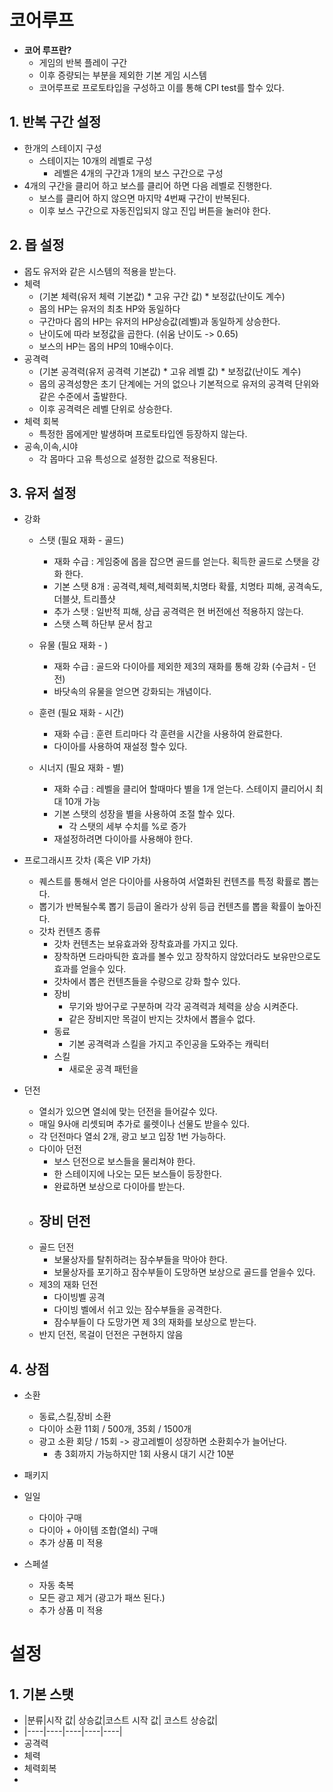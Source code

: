 # 코어루프
- <b>코어 루프란?</b>
  - 게임의 반복 플레이 구간
  - 이후 증량되는 부분을 제외한 기본 게임 시스템
  - 코어루프로 프로토타입을 구성하고 이를 통해 CPI test를 할수 있다.

## 1. 반복 구간 설정
- 한개의 스테이지 구성
  - 스테이지는 10개의 레벨로 구성
    - 레벨은 4개의 구간과 1개의 보스 구간으로 구성  
- 4개의 구간을 클리어 하고 보스를 클리어 하면 다음 레벨로 진행한다.
  - 보스를 클리어 하지 않으면 마지막 4번째 구간이 반복된다.
  - 이후 보스 구간으로 자동진입되지 않고 진입 버튼을 눌러야 한다.     

## 2. 몹 설정
- 몹도 유저와 같은 시스템의 적용을 받는다.
- 체력
  - (기본 체력(유저 체력 기본값) * 고유 구간 값) * 보정값(난이도 계수)
  - 몹의 HP는  유저의 최초 HP와 동일하다
  - 구간마다 몹의 HP는 유저의 HP상승값(레벨)과 동일하게 상승한다.
  - 난이도에 따라 보정값을 곱한다. (쉬움 난이도 -> 0.65)
  - 보스의 HP는 몹의 HP의 10배수이다.
- 공격력
  - (기본 공격력(유저 공격력 기본값) * 고유 레벨 값) * 보정값(난이도 계수)
  - 몹의 공격성향은 초기 단계에는 거의 없으나 기본적으로 유저의 공격력 단위와 같은 수준에서 출발한다.
  - 이후 공격력은 레벨 단위로 상승한다.  
- 체력 회복
  - 특정한 몹에게만 발생하며 프로토타입엔 등장하지 않는다. 
- 공속,이속,시야
  - 각 몹마다 고유 특성으로 설정한 값으로 적용된다.
 
## 3. 유저 설정
- 강화
  - 스탯 (필요 재화 - 골드)
    - 재화 수급 : 게임중에 몹을 잡으면 골드를 얻는다. 획득한 골드로 스탯을 강화 한다.
    - 기본 스탯 8개 : 공격력,체력,체력회복,치명타 확률, 치명타 피해, 공격속도, 더블샷, 트리플샷
    - 추가 스탯 : 일반적 피해, 상급 공격력은 현 버전에선 적용하지 않는다.
    - 스탯 스펙 하단부 문서 참고

  - 유물 (필요 재화 - )
    - 재화 수급 : 골드와 다이아를 제외한 제3의 재화를 통해 강화 (수급처 - 던전)
    - 바닷속의 유물을 얻으면 강화되는 개념이다.
   
  - 훈련 (필요 재화 - 시간)
    - 재화 수급 : 훈련 트리마다 각 훈련을 시간을 사용하여 완료한다. 
    - 다이아를 사용하여 재설정 할수 있다. 

  - 시너지 (필요 재화 - 별)
    - 재화 수급 : 레벨을 클리어 할때마다 별을 1개 얻는다. 스테이지 클리어시 최대 10개 가능
    - 기본 스탯의 성장을 별을 사용하여 조절 할수 있다.
      - 각 스탯의 세부 수치를 %로 증가   
    - 재설정하려면 다이아를 사용해야 한다.         

- 프로그래시프 갓차 (혹은 VIP 가차)
  - 퀘스트를 통해서 얻은 다이아를 사용하여 서열화된 컨텐츠를 특정 확률로 뽑는다.
  - 뽑기가 반복될수록 뽑기 등급이 올라가 상위 등급 컨텐츠를 뽑을 확률이 높아진다.
  - 갓차 컨텐츠 종류
    - 갓차 컨텐츠는 보유효과와 장착효과를 가지고 있다.
    - 장착하면 드라마틱한 효과를 볼수 있고 장착하지 않았더라도 보유만으로도 효과를 얻을수 있다.
    - 갓차에서 뽑은 컨텐츠들을 수량으로 강화 할수 있다. 
    - 장비
      - 무기와 방어구로 구분하며 각각 공격력과 체력을 상승 시켜준다.
      - 같은 장비지만 목걸이 반지는 갓차에서 뽑을수 없다. 
    - 동료
      - 기본 공격력과 스킬을 가지고 주인공을 도와주는 캐릭터 
    - 스킬
      - 새로운 공격 패턴을  

- 던전
  - 열쇠가 있으면 열쇠에 맞는 던전을 들어갈수 있다.
  - 매일 9사애 리셋되며 추가로 룰렛이나 선물도 받을수 있다.
  - 각 던전마다 열쇠 2개, 광고 보고 입장 1번 가능하다.
  - 다이아 던전
    - 보스 던전으로 보스들을 물리쳐야 한다.
    - 한 스테이지에 나오는 모든 보스들이 등장한다.
    - 완료하면 보상으로 다이아를 받는다.
  - 장비 던전
    -   
  - 골드 던전
    - 보물상자를 탈취하려는 잠수부들을 막아야 한다.
    - 보물상자를 포기하고 잠수부들이 도망하면 보상으로 골드를 얻을수 있다.  
  - 제3의 재화 던전
    - 다이빙벨 공격
    - 다이빙 벨에서 쉬고 있는 잠수부들을 공격한다.
    - 잠수부들이 다 도망가면 제 3의 재화를 보상으로 받는다.  
  - 반지 던전, 목걸이 던전은 구현하지 않음 

## 4. 상점
- 소환
  - 동료,스킬,장비 소환
  - 다이아 소환 11회 / 500개, 35회 / 1500개
  - 광고 소환 회당 / 15회 -> 광고레벨이 성장하면 소환회수가 늘어난다.
    - 총 3회까지 가능하지만 1회 사용시 대기 시간 10분 
 
- 패키지
- 일일
  - 다이아 구매
  - 다이아 + 아이템 조합(열쇠) 구매
  - 추가 상품 미 적용
- 스페셜
  - 자동 축복
  - 모든 광고 제거 (광고가 패쓰 된다.)
  - 추가 상품 미 적용

# 설정
## 1. 기본 스탯
- |분류|시작 값| 상승값|코스트 시작 값| 코스트 상승값|
- |----|----|----|----|----|
- 공격력 
- 체력
- 체력회복
- 
